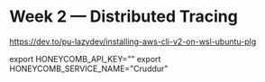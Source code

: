 # Week 2 — Distributed Tracing

https://dev.to/pu-lazydev/installing-aws-cli-v2-on-wsl-ubuntu-plg

export HONEYCOMB_API_KEY=""
export HONEYCOMB_SERVICE_NAME="Cruddur"

